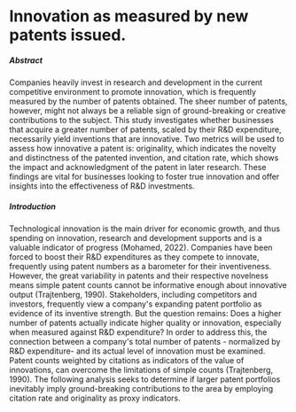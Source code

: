# Innovation as measured by new patents issued.

##### Abstract

Companies heavily invest in research and development in the current competitive environment to promote innovation, which is frequently 
measured by the number of patents obtained. The sheer number of patents, however, might not always be a reliable sign of ground-breaking or creative contributions to the subject. This study investigates whether businesses that acquire a greater number of patents, scaled by their R&D expenditure, necessarily yield inventions that are innovative. Two metrics will be used to assess how innovative a patent is: originality, which indicates the novelty and distinctness of the patented invention, and citation rate, which shows the impact and acknowledgment of the patent in later research. These findings are vital for businesses looking to foster true innovation and offer insights into the effectiveness of R&D investments.

##### Introduction

Technological innovation is the main driver for economic growth, and thus spending on innovation, research and
development supports and is a valuable indicator of progress (Mohamed, 2022). Companies have been forced to boost their R&D expenditures as they compete to innovate, frequently using patent numbers as a barometer for their inventiveness. However, the great variability in patents and their respective novelness means simple patent counts cannot be informative enough about innovative output (Trajtenberg, 1990). Stakeholders, including competitors and investors, frequently view a company's expanding patent portfolio as evidence of its inventive strength. But the question remains: Does a higher number of patents actually indicate higher quality or innovation, especially when measured against R&D expenditure? In order to address this, the connection between a company's total number of patents - normalized by R&D expenditure- and its actual level of innovation must be examined. Patent counts weighted by citations as indicators of the value of innovations, can overcome the limitations of simple counts (Trajtenberg, 1990). The following analysis seeks to determine if larger patent portfolios inevitably imply ground-breaking contributions to the area by employing citation rate and originality as proxy indicators.

